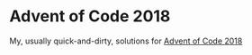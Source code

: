 # Advent of Code 2018

My, usually quick-and-dirty, solutions for [Advent of Code 2018](https://adventofcode.com/2018)



